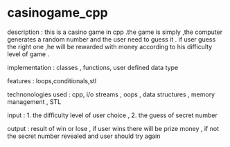 # casinogame_cpp
description : this is a casino game in cpp .the game is simply ,the computer generates a random number and the user need to guess it . if user guess the right one ,he will be rewarded with money according to his difficulty level of game .

implementation  : classes , functions, user defined data type

features : loops,conditionals,stl 

technonologies used : cpp, i/o streams , oops  , data structures , memory management , STL

 input :  1. the difficulty level of user choice , 2. the guess of secret number 
 
 output : result of win or lose , if user wins there will be prize money , if not the secret number revealed and user should try again
 
 
